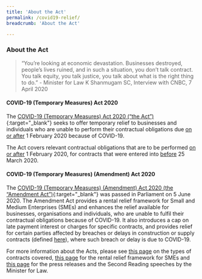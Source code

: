 ```yaml
---
title: 'About the Act'
permalink: /covid19-relief/
breadcrumb: 'About the Act'

---
```


### About the Act ###

> “You’re looking at economic devastation. Businesses destroyed, people’s lives ruined, and in such a situation, you don’t talk contract. You talk equity, you talk justice, you talk about what is the right thing to do.” - Minister for Law K Shanmugam SC, Interview with CNBC, 7 April 2020
 
#### COVID-19 (Temporary Measures) Act 2020 ####

The [COVID-19 (Temporary Measures) Act 2020 (“the Act”)](https://sso.agc.gov.sg/Act/COVID19TMA2020){:target="_blank"} seeks to offer temporary relief to businesses and individuals who are unable to perform their contractual obligations due <u>on or after</u> 1 February 2020 because of COVID-19.
 
The Act covers relevant contractual obligations that are to be performed <u>on or after</u> 1 February 2020, for contracts that were entered into <u>before</u> 25 March 2020.
 
#### COVID-19 (Temporary Measures) (Amendment) Act 2020 ####

The [COVID-19 (Temporary Measures) (Amendment) Act 2020 (the “Amendment Act”)](https://sso.agc.gov.sg/Acts-Supp/29-2020/Published/20200618?DocDate=20200618){:target="_blank"} was passed in Parliament on 5 June 2020. The Amendment Act provides a rental relief framework for Small and Medium Enterprises (SMEs) and enhances the relief available for businesses, organisations and individuals, who are unable to fulfil their contractual obligations because of COVID-19. It also introduces a cap on late payment interest or charges for specific contracts, and provides relief for certain parties affected by breaches or delays in construction or supply contracts (defined [here](/covid19-relief/faq/Construction)), where such breach or delay is due to COVID-19.

For more information about the Acts, please see [this page](/covid19-relief/temporary-relief-from-inability-to-perform-contract) on the types of contracts covered, [this page](/covid19-relief/rental-relief-framework-for-SMEs) for the rental relief framework for SMEs and [this page](/covid19-relief/resources) for the press releases and the Second Reading speeches by the Minister for Law.
